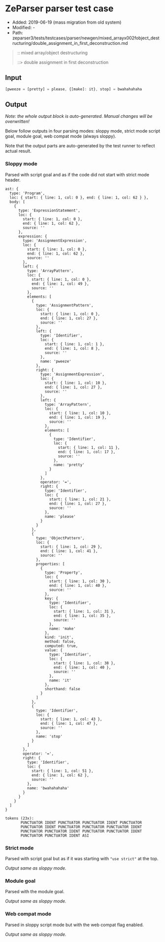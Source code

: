 # ZeParser parser test case

- Added: 2019-06-19 (mass migration from old system)
- Modified: -
- Path: zeparser3/tests/testcases/parser/newgen/mixed_arrayx002fobject_destructuring/double_assignment_in_first_deconstruction.md

> :: mixed array/object destructuring
>
> ::> double assignment in first deconstruction

## Input

`````js
[pweeze = [pretty] = please, {[make]: it}, stop] = bwahahahaha
`````

## Output

_Note: the whole output block is auto-generated. Manual changes will be overwritten!_

Below follow outputs in four parsing modes: sloppy mode, strict mode script goal, module goal, web compat mode (always sloppy).

Note that the output parts are auto-generated by the test runner to reflect actual result.

### Sloppy mode

Parsed with script goal and as if the code did not start with strict mode header.

`````
ast: {
  type: 'Program',
  loc: { start: { line: 1, col: 0 }, end: { line: 1, col: 62 } },
  body: [
    {
      type: 'ExpressionStatement',
      loc: {
        start: { line: 1, col: 0 },
        end: { line: 1, col: 62 },
        source: ''
      },
      expression: {
        type: 'AssignmentExpression',
        loc: {
          start: { line: 1, col: 0 },
          end: { line: 1, col: 62 },
          source: ''
        },
        left: {
          type: 'ArrayPattern',
          loc: {
            start: { line: 1, col: 0 },
            end: { line: 1, col: 49 },
            source: ''
          },
          elements: [
            {
              type: 'AssignmentPattern',
              loc: {
                start: { line: 1, col: 0 },
                end: { line: 1, col: 27 },
                source: ''
              },
              left: {
                type: 'Identifier',
                loc: {
                  start: { line: 1, col: 1 },
                  end: { line: 1, col: 8 },
                  source: ''
                },
                name: 'pweeze'
              },
              right: {
                type: 'AssignmentExpression',
                loc: {
                  start: { line: 1, col: 10 },
                  end: { line: 1, col: 27 },
                  source: ''
                },
                left: {
                  type: 'ArrayPattern',
                  loc: {
                    start: { line: 1, col: 10 },
                    end: { line: 1, col: 19 },
                    source: ''
                  },
                  elements: [
                    {
                      type: 'Identifier',
                      loc: {
                        start: { line: 1, col: 11 },
                        end: { line: 1, col: 17 },
                        source: ''
                      },
                      name: 'pretty'
                    }
                  ]
                },
                operator: '=',
                right: {
                  type: 'Identifier',
                  loc: {
                    start: { line: 1, col: 21 },
                    end: { line: 1, col: 27 },
                    source: ''
                  },
                  name: 'please'
                }
              }
            },
            {
              type: 'ObjectPattern',
              loc: {
                start: { line: 1, col: 29 },
                end: { line: 1, col: 41 },
                source: ''
              },
              properties: [
                {
                  type: 'Property',
                  loc: {
                    start: { line: 1, col: 30 },
                    end: { line: 1, col: 40 },
                    source: ''
                  },
                  key: {
                    type: 'Identifier',
                    loc: {
                      start: { line: 1, col: 31 },
                      end: { line: 1, col: 35 },
                      source: ''
                    },
                    name: 'make'
                  },
                  kind: 'init',
                  method: false,
                  computed: true,
                  value: {
                    type: 'Identifier',
                    loc: {
                      start: { line: 1, col: 38 },
                      end: { line: 1, col: 40 },
                      source: ''
                    },
                    name: 'it'
                  },
                  shorthand: false
                }
              ]
            },
            {
              type: 'Identifier',
              loc: {
                start: { line: 1, col: 43 },
                end: { line: 1, col: 47 },
                source: ''
              },
              name: 'stop'
            }
          ]
        },
        operator: '=',
        right: {
          type: 'Identifier',
          loc: {
            start: { line: 1, col: 51 },
            end: { line: 1, col: 62 },
            source: ''
          },
          name: 'bwahahahaha'
        }
      }
    }
  ]
}

tokens (23x):
       PUNCTUATOR IDENT PUNCTUATOR PUNCTUATOR IDENT PUNCTUATOR
       PUNCTUATOR IDENT PUNCTUATOR PUNCTUATOR PUNCTUATOR IDENT
       PUNCTUATOR PUNCTUATOR IDENT PUNCTUATOR PUNCTUATOR IDENT
       PUNCTUATOR PUNCTUATOR IDENT ASI
`````

### Strict mode

Parsed with script goal but as if it was starting with `"use strict"` at the top.

_Output same as sloppy mode._

### Module goal

Parsed with the module goal.

_Output same as sloppy mode._

### Web compat mode

Parsed in sloppy script mode but with the web compat flag enabled.

_Output same as sloppy mode._

